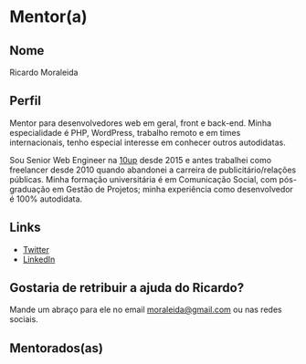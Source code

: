 # Mentor(a)

## Nome

Ricardo Moraleida

## Perfil

Mentor para desenvolvedores web em geral, front e back-end. Minha especialidade 
é PHP, WordPress, trabalho remoto e em times internacionais, tenho especial 
interesse em conhecer outros autodidatas.

Sou Senior Web Engineer na [10up](http://10up.com) desde 2015 e antes trabalhei 
como freelancer desde 2010 quando abandonei a carreira de publicitário/relações públicas. 
Minha formação universitária é em Comunicação Social, com pós-graduação 
em Gestão de Projetos; minha experiência como desenvolvedor é 100% autodidata.


## Links

* [Twitter](https://www.twitter.com/moraleida)
* [LinkedIn](https://www.linkedin.com/in/ricardomoraleida/)

## Gostaria de retribuir a ajuda do Ricardo?

Mande um abraço para ele no email moraleida@gmail.com ou nas redes sociais.

## Mentorados(as)

